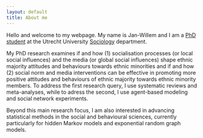 ```yaml
---
layout: default
title: About me
---
```

Hello and welcome to my webpage. My name is Jan-Willem and I am a <a href="https://www.uu.nl/staff/JGSimons"> PhD student</a> at the Utrecht University <a href="https://www.uu.nl/en/organisation/sociology">Sociology</a> department.    

My PhD research examines if and how (1) socialisation processes (or local social influences) and the media (or global social influences) shape ethnic majority attitudes and behaviours towards ethnic minorities and if and how (2) social norm and media interventions can be effective in promoting more positive attitudes and behaviours of ethnic majority towards ethnic minority members. To address the first research query, I use systematic reviews and meta-analyses, while to adress the second, I use agent-based modeling and social network experiments.

Beyond this main research focus, I am also interested in advancing statistical methods in the social and behavioural sciences, currently particularly for hidden Markov models and exponential random graph models.